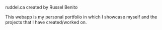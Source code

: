 ruddel.ca
created by Russel Benito

This webapp is my personal portfolio in which I showcase myself and the projects that I have created/worked on.
